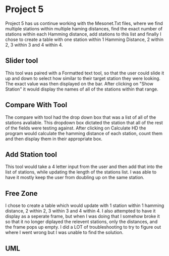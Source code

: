 # Project 5

Project 5 has us continue working with the Mesonet.Txt files, where we find multiple stations within multiple haming distances, find the exact number of stations within each Hamming distance, add stations to this list and finally I chose to create a table with one station within 1 Hamming Distance, 2 within 2, 3 within 3 and 4 within 4.

## Slider tool

This tool was paired with a Formatted text tool, so that the user could slide it up and down to select how similar to their target station they were looking. The exact value was then displayed on the bar. After clicking on "Show Station" it would display the names of all of the stations within that range. 

## Compare With Tool

The compare with tool had the drop down box that was a list of all of the stations avaliable. This dropdown box dictated the station that all of the rest of the fields were testing against. After clicking on Calculate HD the program would calculate the hamming distance of each station, count them and then display them in their appropriate box.

## Add Station tool

This tool would take a 4 letter input from the user and then add that into the list of stations, while updating the length of the stations list. I was able to have it mostly keep the user from doubling up on the same station.

## Free Zone

I chose to create a table which would update with 1 station within 1 hamming distance, 2 within 2, 3 within 3 and 4 within 4. I also attempted to have it display as a seperate frame, but when I was doing that I somehow broke it so that it no longer diplayed the relevent stations, only the distances, and the frame pops up empty. I did a LOT of troubleshooting to try to figure out where I went wrong but I was unable to find the solution.

## UML
